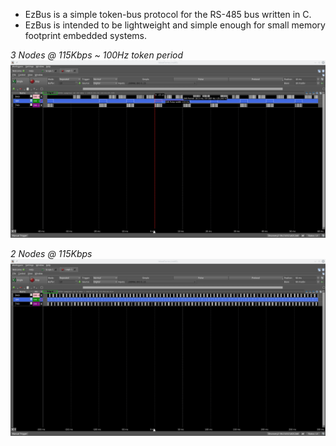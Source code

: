 * EzBus is a simple token-bus protocol for the RS-485 bus written in C. 
* EzBus is intended to be lightweight and simple enough for small memory footprint embedded systems.

*3 Nodes @ 115Kbps ~ 100Hz token period*
![EzBus 3 node](https://raw.githubusercontent.com/8bitgeek/ezbus/master/images/ezbus-3node-115kbps.png)


*2 Nodes @ 115Kbps*
![EzBus 2 node](https://raw.githubusercontent.com/8bitgeek/ezbus/master/images/ezbus-2node-115kbps.png)
